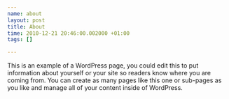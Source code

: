 ```yaml
--- 
name: about
layout: post
title: About
time: 2010-12-21 20:46:00.002000 +01:00
tags: []

---
```

This is an example of a WordPress page, you could edit this to put information about yourself or your site so readers know where you are coming from. You can create as many pages like this one or sub-pages as you like and manage all of your content inside of WordPress.
